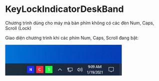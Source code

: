 # KeyLockIndicatorDeskBand
Chương trình dùng cho máy mà bàn phím không có các đèn Num, Caps, Scroll (Lock)

Giao diện chương trình khi các phím Num, Caps, Scroll đang bật:

![](Out/img/GUI.png?raw=true)

